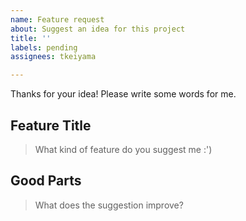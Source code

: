```yaml
---
name: Feature request
about: Suggest an idea for this project
title: ''
labels: pending
assignees: tkeiyama

---
```


Thanks for your idea!
Please write some words for me.

## Feature Title
> What kind of feature do you suggest me :')

## Good Parts
> What does the suggestion improve?
